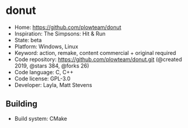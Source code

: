 # donut

- Home: https://github.com/plowteam/donut
- Inspiration: The Simpsons: Hit & Run
- State: beta
- Platform: Windows, Linux
- Keyword: action, remake, content commercial + original required
- Code repository: https://github.com/plowteam/donut.git (@created 2019, @stars 384, @forks 26)
- Code language: C, C++
- Code license: GPL-3.0
- Developer: Layla, Matt Stevens

## Building

- Build system: CMake
